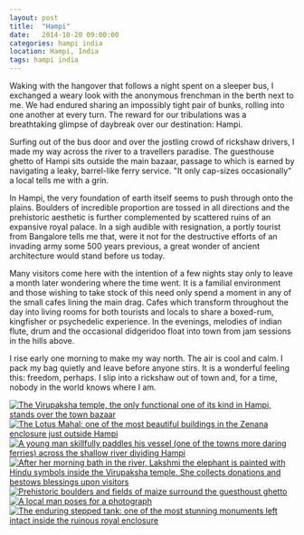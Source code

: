 ```yaml
---
layout: post
title:  "Hampi"
date:   2014-10-20 09:00:00
categories: hampi india
location: Hampi, India
tags: hampi india
---
```


Waking with the hangover that follows a night spent on a sleeper bus, I exchanged a weary look with the anonymous frenchman in the berth next to me. We had endured sharing an impossibly tight pair of bunks, rolling into one another at every turn. The reward for our tribulations was a breathtaking glimpse of daybreak over our destination: Hampi.

Surfing out of the bus door and over the jostling crowd of rickshaw drivers, I made my way across the river to a travellers paradise. The guesthouse ghetto of Hampi sits outside the main bazaar, passage to which is earned by navigating a leaky, barrel-like ferry service. "It only cap-sizes occasionally" a local tells me with a grin.

In Hampi, the very foundation of earth itself seems to push through onto the plains. Boulders of incredible proportion are tossed in all directions and the prehistoric aesthetic is further complemented by scattered ruins of an expansive royal palace. In a sigh audible with resignation, a portly tourist from Bangalore tells me that, were it not for the destructive efforts of an invading army some 500 years previous, a great wonder of ancient architecture would stand before us today.

Many visitors come here with the intention of a few nights stay only to leave a month later wondering where the time went. It is a familial environment and those wishing to take stock of this need only spend a moment in any of the small cafes lining the main drag. Cafes which transform throughout the day into living rooms for both tourists and locals to share a boxed-rum, kingfisher or psychedelic experience. In the evenings, melodies of indian flute, drum and the occasional didgeridoo float into town from jam sessions in the hills above.

I rise early one morning to make my way north. The air is cool and calm. I pack my bag quietly and leave before anyone stirs. It is a wonderful feeling this: freedom, perhaps. I slip into a rickshaw out of town and, for a time, nobody in the world knows where I am.

<div class="post-image">
	<a href="/photography/2014-10-20-hampi/1-full.jpg" target="_blank" title="The Virupaksha temple, the only functional one of its kind in Hampi, stands over the town bazaar"><img src="/photography/2014-10-20-hampi/1.jpg" alt="The Virupaksha temple, the only functional one of its kind in Hampi, stands over the town bazaar" /></a>
</div>

<div class="post-image post-image--split">
	<a href="/photography/2014-10-20-hampi/2-full.jpg" target="_blank" title="The Lotus Mahal: one of the most beautiful buildings in the Zenana enclosure just outside Hampi"><img src="/photography/2014-10-20-hampi/2.jpg" alt="The Lotus Mahal: one of the most beautiful buildings in the Zenana enclosure just outside Hampi" /></a>
	<a href="/photography/2014-10-20-hampi/3-full.jpg" target="_blank" title="A young man skillfully paddles his vessel (one of the towns more daring ferries) across the shallow river dividing Hampi"><img src="/photography/2014-10-20-hampi/3.jpg" alt="A young man skillfully paddles his vessel (one of the towns more daring ferries) across the shallow river dividing Hampi" /></a>
</div>

<div class="post-image">
	<a href="/photography/2014-10-20-hampi/4-full.jpg" target="_blank" title="After her morning bath in the river, Lakshmi the elephant is painted with Hindu symbols inside the Virupaksha temple. She collects donations and bestows blessings upon visitors"><img src="/photography/2014-10-20-hampi/4.jpg" alt="After her morning bath in the river, Lakshmi the elephant is painted with Hindu symbols inside the Virupaksha temple. She collects donations and bestows blessings upon visitors" /></a>
</div>

<div class="post-image post-image--split">
	<a href="/photography/2014-10-20-hampi/5-full.jpg" target="_blank" title="Prehistoric boulders and fields of maize surround the guesthoust ghetto"><img src="/photography/2014-10-20-hampi/5.jpg" alt="Prehistoric boulders and fields of maize surround the guesthoust ghetto" /></a>
	<a href="/photography/2014-10-20-hampi/6-full.jpg" target="_blank" title="A local man poses for a photograph"><img src="/photography/2014-10-20-hampi/6.jpg" alt="A local man poses for a photograph" /></a>
</div>

<div class="post-image">
	<a href="/photography/2014-10-20-hampi/7-full.jpg" target="_blank" title="The enduring stepped tank: one of the most stunning monuments left intact inside the ruinous royal enclosure"><img src="/photography/2014-10-20-hampi/7.jpg" alt="The enduring stepped tank: one of the most stunning monuments left intact inside the ruinous royal enclosure" /></a>
</div>